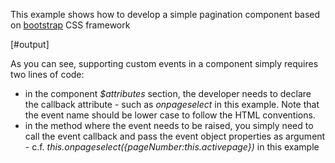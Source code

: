This example shows how to develop a simple pagination component based on [bootstrap][bootstrap] CSS framework

[#output]

As you can see, supporting custom events in a component simply requires two lines of code:

 - in the component *$attributes* section, the developer needs to declare the callback attribute - such as *onpageselect* in this example. Note that the event name should be lower case to follow the HTML conventions.
 - in the method where the event needs to be raised, you simply need to call the event callback and pass the event object properties as argument - c.f. *this.onpageselect({pageNumber:this.activepage})* in this example

[bootstrap]: http://getbootstrap.com/
